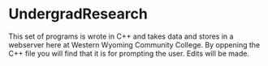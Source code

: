 # UndergradResearch
This set of programs is wrote in C++ and takes data and stores in a webserver here at Western Wyoming Community College. 
By oppening the C++ file you will find that it is for prompting the user. Edits will be made. 
